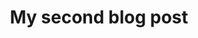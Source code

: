 ---
title: My second blog post
image: second-post.jpg
tags:
  - Front-end
  - Programming
  - Career
---